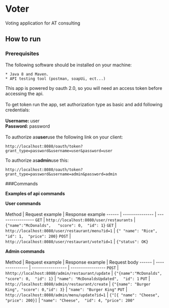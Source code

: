 # Voter
Voting application for AT consulting

How to run 
----------

### Prerequisites

The following software should be installed on your machine:

```
* Java 8 and Maven.
* API testing tool (postman, soapUi, ect...)
```


This app is powered by oauth 2.0, so you will need an access token before accessing the api.<br>
<br>
To get token run the app, set authorization type as basic and add following credentials:<br>
<br>
<b>Username: </b> user<br>
<b>Password: </b> password<br>
<br>
To authorize as<b>user</b>use the following link on your client:


```
http://localhost:8080/oauth/token?grant_type=password&username=user&password=user
```
To authorize as<b>admin</b>use this:
```
http://localhost:8080/oauth/token?grant_type=password&username=admin&password=admin
```


###Commands

**Examples of api commands**

<b>User commands</b><br><br>
Method | Request example | Response example
------ | --------------- | -----------------
`GET`  | `http://localhost:8080/user/restaurants`  | `{"name":"McDonalds",   "score": 0,  "id": 1}`
`GET`  | `http://localhost:8080/user/restaurant/menu?id=1` | `{" "name": "Rice",   "id": 1,  "price": 200}`
`POST` | `http://localhost:8080/user/restaurant/vote?id=1` | `{"status": OK}`




<b>Admin commands</b><br><br>
Method | Request example | Response example  | Request body
------ | --------------- | ----------------- | -----------------
`POST`  | `hhttp://localhost:8080/admin/restaurant/update`  | `{"{name":"McDonalds",   "score": 0,  "id": 1}` | `"name": "McDonaldsUpdated",  "id": 1`
`PUT`   | `http://localhost:8080/admin/restaurant/create`   | `{"{name": "Burger King", "score": 0,"id": 3}`  | `"name": "Burger King"`
`PUT`   | `http://localhost:8080/admin/menu/update?id=1`    | `{"[{ "name": "Cheese",   "price": 200}]`       | `"name": "Cheese",  "id": 4, "price": 200"`